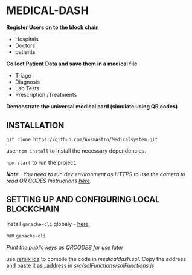 # MEDICAL-DASH
**Register Users on to the block chain**
- Hospitals
- Doctors
- patients

**Collect Patient Data and save them in a medical file**
- Triage
- Diagnosis
- Lab Tests
- Prescription /Treatments

**Demonstrate the universal medical card (simulate using QR codes)**

## INSTALLATION
`git clone https://github.com/AwsmAstro/Medicalsystem.git`

user `npm install` to install the necessary dependencies.

`npm start` to run the project.

***Note*** : *You need to run dev environment as HTTPS to use the camera to read QR CODES*
*Instructions [here](https://web.dev/how-to-use-local-https/).*

## SETTING UP AND CONFIGURING LOCAL BLOCKCHAIN
Install `ganache-cli` globaly - [here](https://github.com/trufflesuite/ganache-cli).

run `ganache-cli`

*Print the public keys as QRCODES for use later*

use [remix ide](https://remix.ethereum.org/) to compile the code in *medicaldash.sol*. Copy the address and paste it as _address in *src/solFunctions/solFunctions.js*
